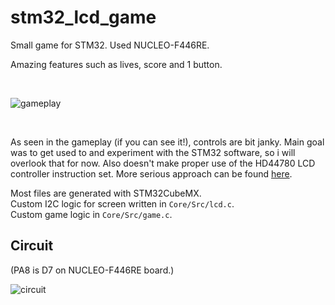 # stm32_lcd_game
Small game for STM32. Used NUCLEO-F446RE.

Amazing features such as lives, score and 1 button.

<br>

![gameplay](https://nop.koindozer.org/gh/stm32_lcd_game/lcd_game_vid3.gif) 

<br>

As seen in the gameplay (if you can see it!), controls are bit janky. Main goal was to get used to and experiment with the STM32 software, so i will overlook that for now. Also doesn't make proper use of the HD44780 LCD controller instruction set. More serious approach can be found [here](https://github.com/dedobbin/stm32_lcd).

Most files are generated with STM32CubeMX.  
Custom I2C logic for screen written in `Core/Src/lcd.c`.   
Custom game logic in `Core/Src/game.c`. 

## Circuit
(PA8 is D7 on NUCLEO-F446RE board.)

![circuit](https://nop.koindozer.org/gh/stm32_lcd_game/stm32_lcd2.png)
